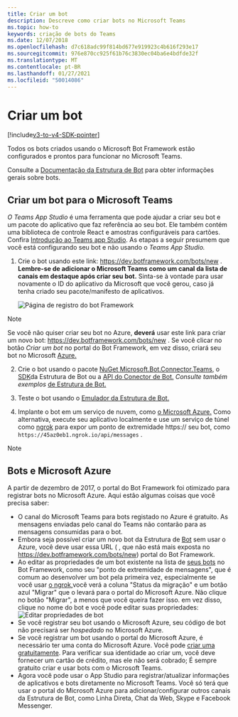 ```yaml
---
title: Criar um bot
description: Descreve como criar bots no Microsoft Teams
ms.topic: how-to
keywords: criação de bots do Teams
ms.date: 12/07/2018
ms.openlocfilehash: d7c618adc99f814bd677e919923c4b616f293e17
ms.sourcegitcommit: 976e870cc925f61b76c3830ec04ba6e4bdfde32f
ms.translationtype: MT
ms.contentlocale: pt-BR
ms.lasthandoff: 01/27/2021
ms.locfileid: "50014086"
---
```

# <a name="create-a-bot"></a>Criar um bot

[!include[v3-to-v4-SDK-pointer](~/includes/v3-to-v4-pointer-bots.md)]

Todos os bots criados usando o Microsoft Bot Framework estão configurados e prontos para funcionar no Microsoft Teams.

Consulte a [Documentação da Estrutura de Bot](/azure/bot-service/?view=azure-bot-service-3.0) para obter informações gerais sobre bots.

## <a name="create-a-bot-for-microsoft-teams"></a>Criar um bot para o Microsoft Teams

*O Teams App Studio* é uma ferramenta que pode ajudar a criar seu bot e um pacote do aplicativo que faz referência ao seu bot. Ele também contém uma biblioteca de controle React e amostras configuráveis para cartões. Confira [Introdução ao Teams app Studio](~/concepts/build-and-test/app-studio-overview.md). As etapas a seguir presumem que você está configurando seu bot e não usando o *Teams App Studio.*

1. Crie o bot usando este link: https://dev.botframework.com/bots/new . **Lembre-se de adicionar o Microsoft Teams como um canal da lista de canais em destaque após criar seu bot.** Sinta-se à vontade para usar novamente o ID do aplicativo da Microsoft que você gerou, caso já tenha criado seu pacote/manifesto de aplicativos.

   ![Página de registro do bot Framework](~/assets/images/bots/bfregister.png)

> [!NOTE]
> Se você não quiser criar seu bot no Azure, **deverá** usar este link para criar um novo bot: https://dev.botframework.com/bots/new . Se você clicar no botão *Criar um bot* no portal do Bot Framework, em vez disso, criará seu bot no Microsoft [Azure.](#bots-and-microsoft-azure)

2. Crie o bot usando o pacote [NuGet Microsoft.Bot.Connector.Teams,](https://www.nuget.org/packages/Microsoft.Bot.Connector.Teams) o [SDK](https://github.com/microsoft/botframework-sdk)da Estrutura de Bot ou a [API do Conector de Bot.](https://docs.microsoft.com/bot-framework/rest-api/bot-framework-rest-connector-api-reference) *Consulte também exemplos* [de Estrutura de Bot.](https://github.com/Microsoft/BotBuilder-Samples/blob/master/README.md)

3. Teste o bot usando o [Emulador da Estrutura de Bot.](https://docs.microsoft.com/bot-framework/debug-bots-emulator)

4. Implante o bot em um serviço de nuvem, como [o Microsoft Azure.](https://azure.microsoft.com/) Como alternativa, execute seu aplicativo localmente e use um serviço de túnel como [ngrok](https://ngrok.com) para expor um ponto de extremidade https:// seu bot, como `https://45az0eb1.ngrok.io/api/messages` .

> [!NOTE]
> ## <a name="bots-and-microsoft-azure"></a>Bots e Microsoft Azure
> A partir de dezembro de 2017, o portal do Bot Framework foi otimizado para registrar bots no Microsoft Azure. Aqui estão algumas coisas que você precisa saber:
>
> * O canal do Microsoft Teams para bots registado no Azure é gratuito. As mensagens enviadas pelo canal do Teams não contarão para as mensagens consumidas para o bot.
> * Embora seja possível criar um novo bot da Estrutura de [Bot](https://dev.botframework.com/bots/new) sem usar o Azure, você deve usar essa URL ( , que não está mais exposta no https://dev.botframework.com/bots/new) portal do Bot Framework.
> * Ao editar as propriedades de um bot existente na lista de [seus bots](https://dev.botframework.com/bots) no Bot Framework, como seu "ponto de extremidade de mensagens", que é comum ao desenvolver um bot pela primeira vez, especialmente se você usar [o ngrok,](https://ngrok.com)você verá a coluna "Status da migração" e um botão azul "Migrar" que o levará para o portal do Microsoft Azure. Não clique no botão "Migrar", a menos que você queira fazer isso. em vez disso, clique no nome do bot e você pode editar suas propriedades:</br>
   ![Editar propriedades de bot](~/assets/images/bots/bf-migrate-bot-to-azure.png)
> * Se você registrar seu bot usando o Microsoft Azure, seu código de bot não precisará ser *hospedado* no Microsoft Azure.
> * Se você registrar um bot usando o portal do Microsoft Azure, é necessário ter uma conta do Microsoft Azure. Você pode [criar uma gratuitamente](https://azure.microsoft.com/free/). Para verificar sua identidade ao criar um, você deve fornecer um cartão de crédito, mas ele não será cobrado; É sempre gratuito criar e usar bots com o Microsoft Teams.
> * Agora você pode usar o App Studio para registrar/atualizar informações de aplicativos e bots diretamente no Microsoft Teams. Você só terá que usar o portal do Microsoft Azure para adicionar/configurar outros canais da Estrutura de Bot, como Linha Direta, Chat da Web, Skype e Facebook Messenger.
